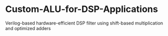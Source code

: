 # Custom-ALU-for-DSP-Applications
Verilog-based hardware-efficient DSP filter using shift-based multiplication and optimized adders
